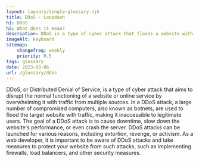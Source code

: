 ```yaml
--- 
layout: layouts/single-glossary.njk
title: DDoS - Loopdash
h1: DDoS
h2: What does it mean?
description: DDoS is a type of cyber attack that floods a website with a large amount of traffic, overwhelming its servers and making it inaccessible to legitimate users, potentially causing downtime and data loss.
imageAlt: keyboard
sitemap:
	changefreq: weekly
	priority: 0.5
tags: glossary
date: 2023-03-06
url: /glossary/ddos
---
```


DDoS, or Distributed Denial of Service, is a type of cyber attack that aims to disrupt the normal functioning of a website or online service by overwhelming it with traffic from multiple sources. In a DDoS attack, a large number of compromised computers, also known as botnets, are used to flood the target website with traffic, making it inaccessible to legitimate users. The goal of a DDoS attack is to cause downtime, slow down the website's performance, or even crash the server. DDoS attacks can be launched for various reasons, including extortion, revenge, or activism. As a web developer, it is important to be aware of DDoS attacks and take measures to protect your website from such attacks, such as implementing firewalls, load balancers, and other security measures.
